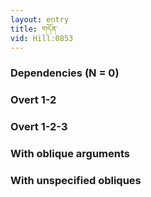```yaml
---
layout: entry
title: གདོན་
vid: Hill:0853
---
```

### Dependencies (N = 0)


### Overt 1-2


### Overt 1-2-3


### With oblique arguments


### With unspecified obliques
